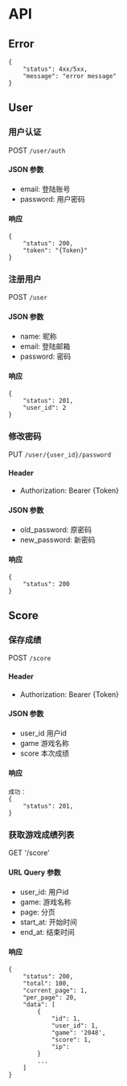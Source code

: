 # API

## Error

    {
        "status": 4xx/5xx,
        "message": "error message"
    }

## User

### 用户认证

POST `/user/auth`

#### JSON 参数

 - email: 登陆账号
 - password: 用户密码

#### 响应
    {
        "status": 200,
        "token": "{Token}"
    }

### 注册用户

POST `/user`

#### JSON 参数

 - name: 昵称
 - email: 登陆邮箱
 - password: 密码

#### 响应

    {
        "status": 201,
        "user_id": 2
    }

### 修改密码

PUT `/user/{user_id}/password`

#### Header

 - Authorization: Bearer {Token}

#### JSON 参数

 - old_password: 原密码
 - new_password: 新密码

#### 响应

    {
        "status": 200
    }

## Score

### 保存成绩

POST `/score`

#### Header

 - Authorization: Bearer {Token}

#### JSON 参数

 - user_id 用户id
 - game 游戏名称
 - score 本次成绩

#### 响应

    成功：
    {
        "status": 201,
    }
    
### 获取游戏成绩列表

GET '/score'

#### URL Query 参数

 - user_id: 用户id
 - game: 游戏名称
 - page: 分页
 - start_at: 开始时间
 - end_at: 结束时间
 
#### 响应
 
    {
        "status": 200,
        "total": 100,
        "current_page": 1,
        "per_page": 20,
        "data": [
            {
                "id": 1,
                "user_id": 1,
                "game": '2048',
                "score": 1,
                "ip": 
            }
            ...
        ]
    }
